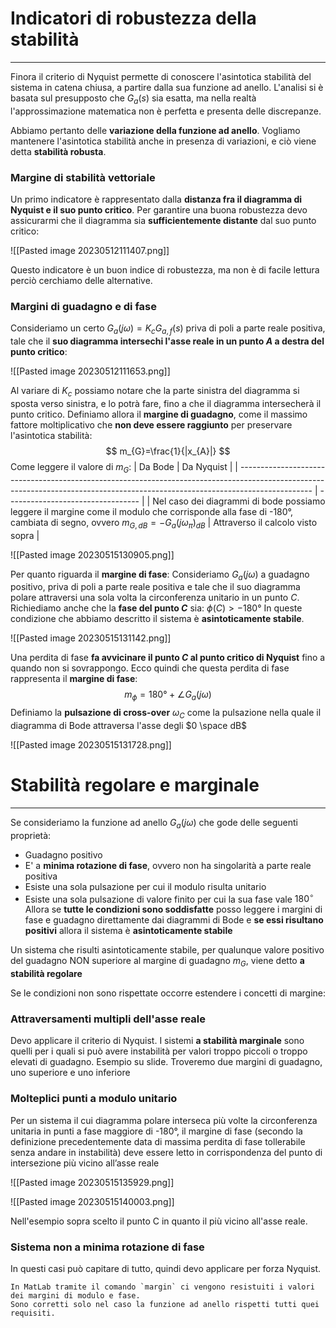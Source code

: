 # Indicatori di robustezza della stabilità
---
Finora il criterio di Nyquist permette di conoscere l'asintotica stabilità del sistema in catena chiusa, a partire dalla sua funzione ad anello.
L'analisi si è basata sul presupposto che $G_{a}(s)$ sia esatta, ma nella realtà l'approssimazione matematica non è perfetta e presenta delle discrepanze.

Abbiamo pertanto delle **variazione della funzione ad anello**.
Vogliamo mantenere l'asintotica stabilità anche in presenza di variazioni, e ciò viene detta **stabilità robusta**.

### Margine di stabilità vettoriale

Un primo indicatore è rappresentato dalla **distanza fra il diagramma di Nyquist e il suo punto critico**.
Per garantire una buona robustezza devo assicurarmi che il diagramma sia **sufficientemente distante** dal suo punto critico:

![[Pasted image 20230512111407.png]]

Questo indicatore è un buon indice di robustezza, ma non è di facile lettura perciò cerchiamo delle alternative.


### Margini di guadagno e di fase

Consideriamo un certo $G_{a}(j\omega)= K_{c}G_{a,f}(s)$ priva di poli a parte reale positiva, tale che il **suo diagramma intersechi l'asse reale in un punto $A$ a destra del punto critico**:

![[Pasted image 20230512111653.png]]

Al variare di $K_{c}$ possiamo notare che la parte sinistra del diagramma si sposta verso sinistra, e lo potrà fare, fino a che il diagramma intersecherà il punto critico.
Definiamo allora il **margine di guadagno**, come il massimo fattore moltiplicativo che **non deve essere raggiunto** per preservare l'asintotica stabilità:
$$
m_{G}=\frac{1}{|x_{A}|}
$$
Come leggere il valore di $m_{G}$:
| Da Bode                                                                                                                                                                        | Da Nyquist                        |
| ------------------------------------------------------------------------------------------------------------------------------------------------------------------------------ | --------------------------------- |
| Nel caso dei diagrammi di bode possiamo leggere il margine come il modulo che corrisponde alla fase di -180°, cambiata di segno, ovvero $m_{G,dB}=-G_{a}(j\omega_{\pi}) _{dB}$ | Attraverso il calcolo visto sopra |
 
![[Pasted image 20230515130905.png]]


Per quanto riguarda il **margine di fase**: Consideriamo $G_{a}(j\omega)$ a guadagno positivo, priva di poli a parte reale positiva e tale che il suo diagramma polare attraversi una sola volta la circonferenza unitario in un punto $C$.
Richiediamo anche che la **fase del punto $C$** sia: $\phi(C)>-180°$ 
In queste condizione che abbiamo descritto il sistema è **asintoticamente stabile**.

![[Pasted image 20230515131142.png]]

Una perdita di fase **fa avvicinare il punto $C$ al punto critico di Nyquist** fino a quando non si sovrappongo.
Ecco quindi che questa perdita di fase rappresenta il **margine di fase**:
$$
m_{\phi}=180°+ \angle G_{a}(j\omega)
$$
Definiamo la **pulsazione di cross-over** $\omega_{C}$ come la pulsazione nella quale il diagramma di Bode attraversa l'asse degli $0 \space dB$

![[Pasted image 20230515131728.png]]


# Stabilità regolare e marginale
---
Se consideriamo la funzione ad anello $G_{a}(j\omega)$ che gode delle seguenti proprietà:
- Guadagno positivo
- E' a **minima rotazione di fase**, ovvero non ha singolarità a parte reale positiva
- Esiste una sola pulsazione per cui il modulo risulta unitario
- Esiste una sola pulsazione di valore finito per cui la sua fase vale $180^{\circ}$
Allora se **tutte le condizioni sono soddisfatte** posso leggere i margini di fase e guadagno direttamente dai diagrammi di Bode e **se essi risultano positivi** allora il sistema è **asintoticamente stabile**

Un sistema che risulti asintoticamente stabile, per qualunque valore positivo del guadagno NON superiore al margine di guadagno $m_{G}$, viene detto **a stabilità regolare**

Se le condizioni non sono rispettate occorre estendere i concetti di margine:

### Attraversamenti multipli dell'asse reale

Devo applicare il criterio di Nyquist.
I sistemi **a stabilità marginale** sono quelli per i quali si può avere instabilità per valori troppo piccoli o troppo elevati di guadagno.
Esempio su slide.
Troveremo due margini di guadagno, uno superiore e uno inferiore

### Molteplici punti a modulo unitario

Per un sistema il cui diagramma polare interseca più volte la circonferenza unitaria in punti a fase  maggiore di -180°, il margine di fase (secondo la definizione precedentemente data di massima perdita di fase tollerabile senza   andare in instabilità) deve essere letto in corrispondenza del punto di intersezione più vicino all’asse reale

![[Pasted image 20230515135929.png]]

![[Pasted image 20230515140003.png]]

Nell'esempio sopra scelto il punto C in quanto il più vicino all'asse reale.


### Sistema non a minima rotazione di fase

In questi casi può capitare di tutto, quindi devo applicare per forza Nyquist.

```ad-note
In MatLab tramite il comando `margin` ci vengono resistuiti i valori dei margini di modulo e fase.
Sono corretti solo nel caso la funzione ad anello rispetti tutti quei requisiti.
```

